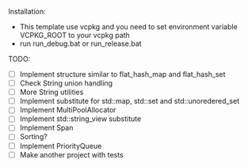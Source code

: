 Installation:
- This template use vcpkg and you need to set environment variable VCPKG_ROOT to your vcpkg path
- run run_debug.bat or run_release.bat

TODO:
- [ ] Implement structure similar to flat_hash_map and flat_hash_set
- [ ] Check String union handling
- [ ] More String utilities
- [ ] Implement substitute for std::map, std::set and std::unoredered_set
- [ ] Implement MultiPoolAllocator
- [ ] Implement std::string_view substitute
- [ ] Implement Span
- [ ] Sorting?
- [ ] Implement PriorityQueue
- [ ] Make another project with tests
